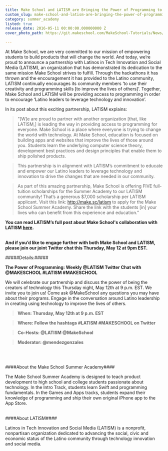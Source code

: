 ```yaml
---
title: Make School and LATISM are Bringing the Power of Programming to Latino Students
custom_slug: make-school-and-latism-are-bringing-the-power-of-programming-to-latino-students
category: summer_academy
listed: true
release_date: 2016-05-11 00:00:00.000000000 Z
cover_photo_path: https://git.makeschool.com/MakeSchool-Tutorials/News/29d051ed19836a403812a45a5db83e6ad62c511d//95503390-7b07-4561-b228-c3e3c8292bf3/cover_photo.jpeg

---
```

At Make School, we are very committed to our mission of empowering students to build products that will change the world. And today, we’re proud to announce a partnership with Latinos in Tech Innovation and Social Media (LATISM), an organization that has demonstrated its dedication to the same mission Make School strives to fulfill. Through the hackathons it has thrown and the encouragement it has provided to the Latino community, LATISM continually encourages its community members ‘to use their creativity and programming skills [to improve the lives of others]’. Together, Make School and LATISM will be providing access to programming in order to encourage ‘Latino leaders to leverage technology and innovation’.

In its post about this exciting partnership, LATISM explains:
>”[W]e are proud to partner with another organization [that, like LATISM,] is leading the way in providing access to programming for everyone. Make School is a place where everyone is trying to change the world with technology. At Make School, education is focused on building apps and websites that improve the lives of those around you. Students learn the underlying computer science theory, development best practices and design principles that enable them to ship polished products.

>This partnership is in alignment with LATISM’s commitment to educate and empower our Latino leaders to leverage technology and innovation to drive the changes that are needed in our community.

>As part of this amazing partnership, Make School is offering FIVE full-tuition scholarships for the Summer Academy to our LATISM community! That’s a generous $7,000 scholarship per LATISM applicant. Visit this link: http://make.sc/latism to apply for the Make School Summer Academy. Share the link with the students [in] your lives who can benefit from this experience and education.”

<strong>You can read LATISM’s full post about Make School's collaboration with LATISM [here](http://latism.org/bringing-the-power-of-programming-to-latino-students-with-make-school/).</strong>
<br>
<br>

<strong>And if you’d like to engage further with both Make School and LATISM, please join our joint Twitter chat this Thursday, May 12 at 9pm EST.</strong>

#####Details:#####

<strong>The Power of Programming: Weekly @LATISM Twitter Chat with @MAKESCHOOL #LATISM #MAKESCHOOL</strong>

We will celebrate our partnership and discuss the power of being the creators of technology this Thursday night, May 12th at 9 p.m. EST. We invite you to join us! Come ask @MakeSchool any questions you may have about their programs. Engage in the conversation around Latino leadership in creating using technology to improve the lives of others.

><strong>When: Thursday, May 12th at 9 p.m. EST</strong>

><strong>Where: Follow the hashtags #LATISM #MAKESCHOOL on Twitter</strong>

><strong>Co-Hosts: @LATISM @MakeSchool</strong>

><strong>Moderator: @mendezgonzales</strong>
<br>
<br>

####About the Make School Summer Academy####
<p>The Make School Summer Academy is designed to teach product development to high school and college students passionate about technology. In the Intro Track, students learn Swift and programming fundamentals. In the Games and Apps tracks, students expand their knowledge of programming and ship their own original iPhone app to the App Store.
<br>
<br>

####About LATISM####
<p>Latinos in Tech Innovation and Social Media (LATISM) is a nonprofit, nonpartisan organization dedicated to advancing the social, civic and economic status of the Latino community through technology innovation and social media.
